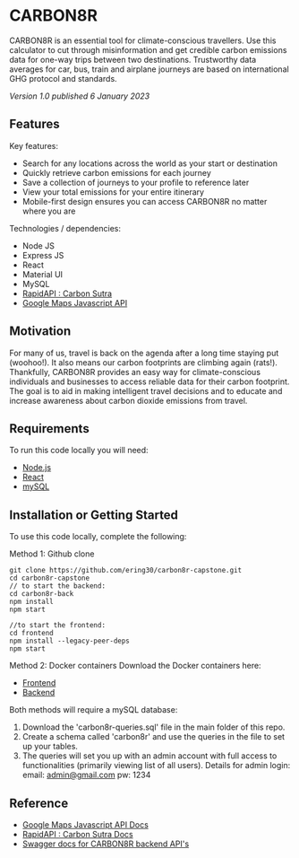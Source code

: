 # CARBON8R

CARBON8R is an essential tool for climate-conscious travellers. Use this calculator to cut through misinformation and get credible carbon emissions data for one-way trips between two destinations. Trustworthy data averages for car, bus, train and airplane journeys are based on international GHG protocol and standards.

*Version 1.0 published 6 January 2023*

## Features

Key features: 
+ Search for any locations across the world as your start or destination
+ Quickly retrieve carbon emissions for each journey
+ Save a collection of journeys to your profile to reference later
+ View your total emissions for your entire itinerary
+ Mobile-first design ensures you can access CARBON8R no matter where you are

Technologies / dependencies:
+ Node JS
+ Express JS
+ React
+ Material UI
+ MySQL
+ [RapidAPI : Carbon Sutra](https://rapidapi.com/carbonsutra/api/carbonsutra1/)
+ [Google Maps Javascript API](https://developers.google.com/maps/documentation/javascript)

## Motivation

For many of us, travel is back on the agenda after a long time staying put (woohoo!). It also means our carbon footprints are climbing again (rats!). Thankfully, CARBON8R provides an easy way for climate-conscious individuals and businesses to access reliable data for their carbon footprint. The goal is to aid in making intelligent travel decisions and to educate and increase awareness about carbon dioxide emissions from travel. 

## Requirements

To run this code locally you will need:
+ [Node.js](https://nodejs.org/)
+ [React](https://facebook.github.io/react/)
+ [mySQL](https://www.mysql.com/)

## Installation or Getting Started

To use this code locally, complete the following:

Method 1: Github clone

	git clone https://github.com/ering30/carbon8r-capstone.git
    cd carbon8r-capstone 
    // to start the backend: 
    cd carbon8r-back
    npm install
    npm start
    
    //to start the frontend:
    cd frontend
    npm install --legacy-peer-deps
    npm start

Method 2: Docker containers
Download the Docker containers here:
+ [Frontend](https://hub.docker.com/r/gonthierin/carbon8r-frontend)
+ [Backend](https://hub.docker.com/r/gonthierin/carbon8r-backend)

Both methods will require a mySQL database:
1. Download the 'carbon8r-queries.sql' file in the main folder of this repo. 
2. Create a schema called 'carbon8r' and use the queries in the file to set up your tables. 
3. The queries will set you up with an admin account with full access to functionalities (primarily viewing list of all users). 
	Details for admin login:
	email: admin@gmail.com
	pw: 1234
    
## Reference

+ [Google Maps Javascript API Docs](https://developers.google.com/maps/documentation/javascript)
+ [RapidAPI : Carbon Sutra Docs](https://rapidapi.com/carbonsutra/api/carbonsutra1/)
+ [Swagger docs for CARBON8R backend API's](http://localhost:4000/api-docs/)
